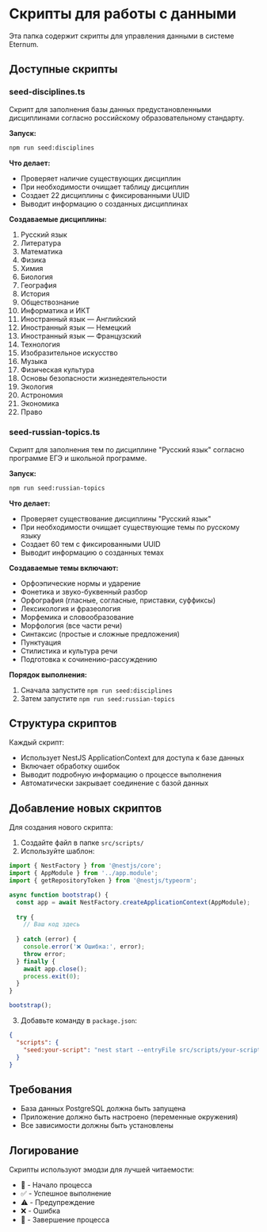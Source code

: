 # Скрипты для работы с данными

Эта папка содержит скрипты для управления данными в системе Eternum.

## Доступные скрипты

### seed-disciplines.ts

Скрипт для заполнения базы данных предустановленными дисциплинами согласно российскому образовательному стандарту.

**Запуск:**
```bash
npm run seed:disciplines
```

**Что делает:**
- Проверяет наличие существующих дисциплин
- При необходимости очищает таблицу дисциплин
- Создает 22 дисциплины с фиксированными UUID
- Выводит информацию о созданных дисциплинах

**Создаваемые дисциплины:**
1. Русский язык
2. Литература
3. Математика
4. Физика
5. Химия
6. Биология
7. География
8. История
9. Обществознание
10. Информатика и ИКТ
11. Иностранный язык — Английский
12. Иностранный язык — Немецкий
13. Иностранный язык — Французский
14. Технология
15. Изобразительное искусство
16. Музыка
17. Физическая культура
18. Основы безопасности жизнедеятельности
19. Экология
20. Астрономия
21. Экономика
22. Право

### seed-russian-topics.ts

Скрипт для заполнения тем по дисциплине "Русский язык" согласно программе ЕГЭ и школьной программе.

**Запуск:**
```bash
npm run seed:russian-topics
```

**Что делает:**
- Проверяет существование дисциплины "Русский язык"
- При необходимости очищает существующие темы по русскому языку
- Создает 60 тем с фиксированными UUID
- Выводит информацию о созданных темах

**Создаваемые темы включают:**
- Орфоэпические нормы и ударение
- Фонетика и звуко-буквенный разбор
- Орфография (гласные, согласные, приставки, суффиксы)
- Лексикология и фразеология
- Морфемика и словообразование
- Морфология (все части речи)
- Синтаксис (простые и сложные предложения)
- Пунктуация
- Стилистика и культура речи
- Подготовка к сочинению-рассуждению

**Порядок выполнения:**
1. Сначала запустите `npm run seed:disciplines`
2. Затем запустите `npm run seed:russian-topics`

## Структура скриптов

Каждый скрипт:
- Использует NestJS ApplicationContext для доступа к базе данных
- Включает обработку ошибок
- Выводит подробную информацию о процессе выполнения
- Автоматически закрывает соединение с базой данных

## Добавление новых скриптов

Для создания нового скрипта:

1. Создайте файл в папке `src/scripts/`
2. Используйте шаблон:

```typescript
import { NestFactory } from '@nestjs/core';
import { AppModule } from '../app.module';
import { getRepositoryToken } from '@nestjs/typeorm';

async function bootstrap() {
  const app = await NestFactory.createApplicationContext(AppModule);
  
  try {
    // Ваш код здесь
    
  } catch (error) {
    console.error('❌ Ошибка:', error);
    throw error;
  } finally {
    await app.close();
    process.exit(0);
  }
}

bootstrap();
```

3. Добавьте команду в `package.json`:

```json
{
  "scripts": {
    "seed:your-script": "nest start --entryFile src/scripts/your-script"
  }
}
```

## Требования

- База данных PostgreSQL должна быть запущена
- Приложение должно быть настроено (переменные окружения)
- Все зависимости должны быть установлены

## Логирование

Скрипты используют эмодзи для лучшей читаемости:
- 🌱 - Начало процесса
- ✅ - Успешное выполнение
- ⚠️ - Предупреждение
- ❌ - Ошибка
- 🎉 - Завершение процесса
